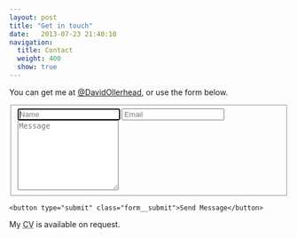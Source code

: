 ```yaml
---
layout: post
title: "Get in touch"
date:   2013-07-23 21:40:10
navigation:
  title: Contact
  weight: 400
  show: true
---
```


You can get me at [@DavidOllerhead][twitter], or use the form below.

<form action="" class="">
    <fieldset class="">
        <input type="text" class="form__field" placeholder="Name" name="name" required="required" autofocus="autofocus" />
        <input type="email" class="form__field" placeholder="Email" name="email" required="required" />
        <textarea class="form__field" name="message" placeholder="Message" rows="8" required="required"></textarea>
    </fieldset>

    <button type="submit" class="form__submit">Send Message</button>
</form>

My <abbr title="Curriculum Vitae">CV</abbr> is available on request.


[twitter]: http://www.twitter.com/davidollerhead
